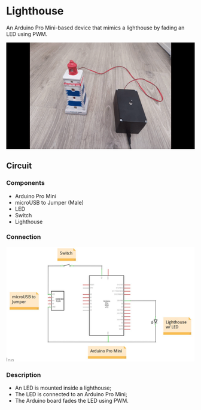 # Lighthouse
An Arduino Pro Mini-based device that mimics a lighthouse by fading an LED using PWM.

![Project gif](assets/project_vid.gif)


## Circuit
### Components
* Arduino Pro Mini
* microUSB to Jumper (Male)
* LED
* Switch
* Lighthouse

### Connection
![Project diagram](assets/Lighthouse_diagram.JPG)


### Description
* An LED is mounted inside a lighthouse; 
* The LED is connected to an Arduino Pro Mini;
* The Arduino board fades the LED using PWM.



